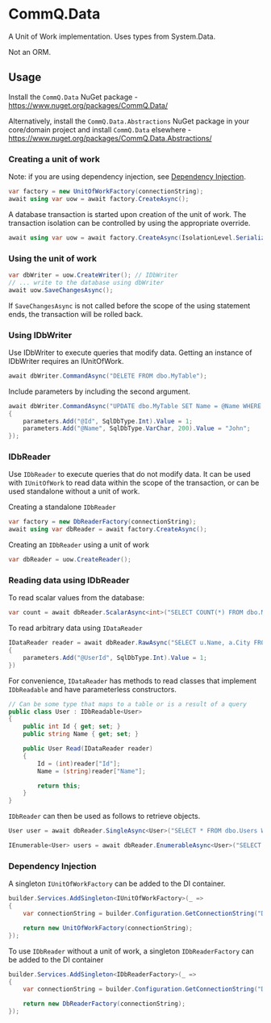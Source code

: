 # CommQ.Data

A Unit of Work implementation. Uses types from System.Data.
  
Not an ORM.

## Usage
Install the `CommQ.Data` NuGet package - https://www.nuget.org/packages/CommQ.Data/

Alternatively, install the `CommQ.Data.Abstractions` NuGet package in your core/domain project and install `CommQ.Data` elsewhere - https://www.nuget.org/packages/CommQ.Data.Abstractions/

### Creating a unit of work
Note: if you are using dependency injection, see [Dependency Injection](#dependency-injection).
```csharp
var factory = new UnitOfWorkFactory(connectionString);
await using var uow = await factory.CreateAsync();
```
A database transaction is started upon creation of the unit of work. The transaction isolation can be controlled by using the appropriate override.
```csharp
await using var uow = await factory.CreateAsync(IsolationLevel.Serializable);
```

### Using the unit of work
```csharp
var dbWriter = uow.CreateWriter(); // IDbWriter
// ... write to the database using dbWriter
await uow.SaveChangesAsync();
```
If `SaveChangesAsync` is not called before the scope of the using statement ends, the transaction will be rolled back.

### Using IDbWriter
Use IDbWriter to execute queries that modify data. Getting an instance of IDbWriter requires an IUnitOfWork.
```csharp
await dbWriter.CommandAsync("DELETE FROM dbo.MyTable");
```
Include parameters by including the second argument.
```csharp
await dbWriter.CommandAsync("UPDATE dbo.MyTable SET Name = @Name WHERE Id = @Id", parameters =>
{
    parameters.Add("@Id", SqlDbType.Int).Value = 1;
    parameters.Add("@Name", SqlDbType.VarChar, 200).Value = "John";
});
```

### IDbReader
Use `IDbReader` to execute queries that do not modify data. It can be used with `IUnitOfWork` to read data within the scope of the transaction, or can be used standalone without a unit of work.  
  
Creating a standalone `IDbReader`
```csharp
var factory = new DbReaderFactory(connectionString);
await using var dbReader = await factory.CreateAsync();
```
  
Creating an `IDbReader` using a unit of work
```csharp
var dbReader = uow.CreateReader();
```

### Reading data using IDbReader
To read scalar values from the database:
```csharp
var count = await dbReader.ScalarAsync<int>("SELECT COUNT(*) FROM dbo.MyTable");
```
  
To read arbitrary data using `IDataReader`
```csharp
IDataReader reader = await dbReader.RawAsync("SELECT u.Name, a.City FROM dbo.Users u JOIN dbo.Address a on a.UserId = u.Id WHERE u.Id = @UserId", parameters =>
{
    parameters.Add("@UserId", SqlDbType.Int).Value = 1;
})
```

For convenience, `IDataReader` has methods to read classes that implement `IDbReadable` and have parameterless constructors.

```csharp
// Can be some type that maps to a table or is a result of a query
public class User : IDbReadable<User>
{
    public int Id { get; set; }
    public string Name { get; set; }

    public User Read(IDataReader reader)
    {
        Id = (int)reader["Id"];
        Name = (string)reader["Name"];

        return this;
    }
}
```

`IDbReader` can then be used as follows to retrieve objects.

```csharp
User user = await dbReader.SingleAsync<User>("SELECT * FROM dbo.Users WHERE Id = 2");

IEnumerable<User> users = await dbReader.EnumerableAsync<User>("SELECT * FROM dbo.Users");
```

### Dependency Injection
A singleton `IUnitOfWorkFactory` can be added to the DI container.

```csharp
builder.Services.AddSingleton<IUnitOfWorkFactory>(_ => 
{
    var connectionString = builder.Configuration.GetConnectionString("Default");

    return new UnitOfWorkFactory(connectionString);
});
```

To use `IDbReader` without a unit of work, a singleton `IDbReaderFactory` can be added to the DI container

```csharp
builder.Services.AddSingleton<IDbReaderFactory>(_ =>
{
    var connectionString = builder.Configuration.GetConnectionString("Default");

    return new DbReaderFactory(connectionString);
});
```